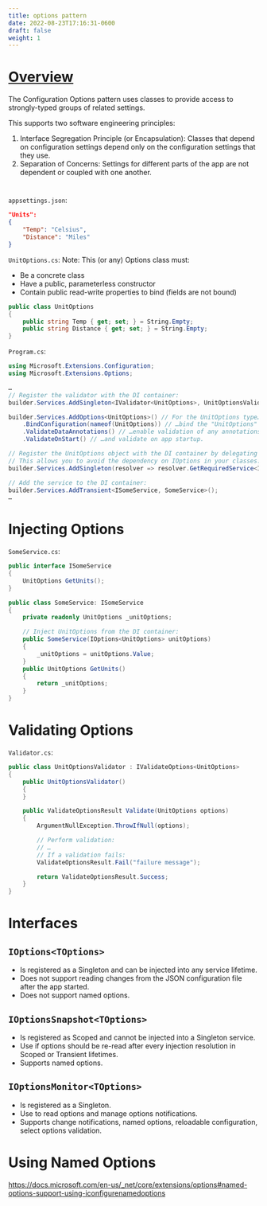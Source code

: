```yaml
---
title: options pattern
date: 2022-08-23T17:16:31-0600
draft: false
weight: 1
---
```

# [Overview](https://learn.microsoft.com/en-us/_net/core/extensions/options)
The Configuration Options pattern uses classes to provide access to strongly-typed groups of related settings.

This supports two software engineering principles:
1.  Interface Segregation Principle (or Encapsulation): Classes that depend on configuration settings depend only on the configuration settings that they use.
2.  Separation of Concerns: Settings for different parts of the app are not dependent or coupled with one another.
# 
`appsettings.json`:
```json
"Units": 
{
    "Temp": "Celsius",
    "Distance": "Miles"
}
```

`UnitOptions.cs`:
Note: This (or any) Options class must:
- Be a concrete class
- Have a public, parameterless constructor
- Contain public read-write properties to bind (fields are not bound)

```cs
public class UnitOptions
{
    public string Temp { get; set; } = String.Empty;
    public string Distance { get; set; } = String.Empty;
}
```

`Program.cs`:
```cs
using Microsoft.Extensions.Configuration;
using Microsoft.Extensions.Options;

…
// Register the validator with the DI container:
builder.Services.AddSingleton<IValidator<UnitOptions>, UnitOptionsValidator>();

builder.Services.AddOptions<UnitOptions>() // For the UnitOptions type…
    .BindConfiguration(nameof(UnitOptions)) // …bind the "UnitOptions" section of the configuration file…
    .ValidateDataAnnotations() // …enable validation of any annotations…
    .ValidateOnStart() // …and validate on app startup.

// Register the UnitOptions object with the DI container by delegating to the IOptions object.
// This allows you to avoid the dependency on IOptions in your classes:
builder.Services.AddSingleton(resolver => resolver.GetRequiredService<IOptions<UnitOptions>>().Value);

// Add the service to the DI container:
builder.Services.AddTransient<ISomeService, SomeService>();
…
```
# Injecting Options
`SomeService.cs`:
```cs
public interface ISomeService
{
    UnitOptions GetUnits();
}

public class SomeService: ISomeService
{
    private readonly UnitOptions _unitOptions;

    // Inject UnitOptions from the DI container:
    public SomeService(IOptions<UnitOptions> unitOptions)
    {
        _unitOptions = unitOptions.Value;
    }
    public UnitOptions GetUnits()
    {
        return _unitOptions;
    }
}
```
# Validating Options
`Validator.cs`:
```cs
public class UnitOptionsValidator : IValidateOptions<UnitOptions>
{
    public UnitOptionsValidator()
    {
    }

    public ValidateOptionsResult Validate(UnitOptions options)
    {
        ArgumentNullException.ThrowIfNull(options);

        // Perform validation:
        // …
        // If a validation fails:
        ValidateOptionsResult.Fail("failure message");

        return ValidateOptionsResult.Success;
    }
}
```
# Interfaces
## `IOptions<TOptions>`
- Is registered as a Singleton and can be injected into any service lifetime.
- Does not support reading changes from the JSON configuration file after the app started.
- Does not support named options.

## `IOptionsSnapshot<TOptions>`
- Is registered as Scoped and cannot be injected into a Singleton service.
- Use if options should be re-read after every injection resolution in Scoped or Transient lifetimes.
- Supports named options.

## `IOptionsMonitor<TOptions>`
- Is registered as a Singleton.
- Use to read options and manage options notifications.
- Supports change notifications, named options, reloadable configuration, select options validation.

# Using Named Options
<https://docs.microsoft.com/en-us/_net/core/extensions/options#named-options-support-using-iconfigurenamedoptions>
